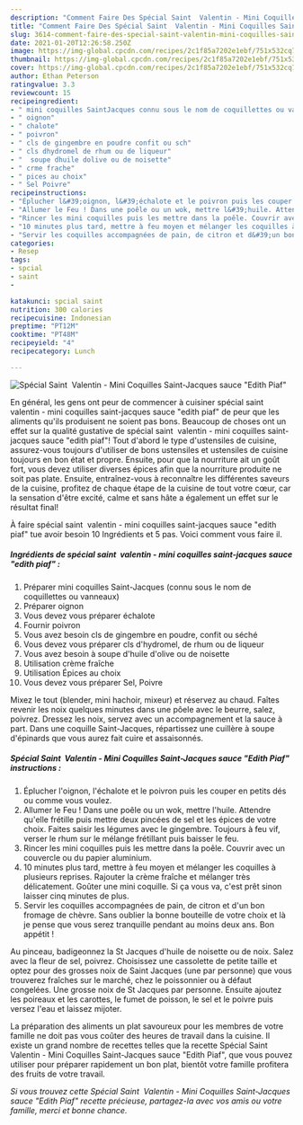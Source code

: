 ```yaml
---
description: "Comment Faire Des Spécial Saint  Valentin - Mini Coquilles Saint-Jacques sauce &amp;#34;Edith Piaf&amp;#34;"
title: "Comment Faire Des Spécial Saint  Valentin - Mini Coquilles Saint-Jacques sauce &amp;#34;Edith Piaf&amp;#34;"
slug: 3614-comment-faire-des-special-saint-valentin-mini-coquilles-saint-jacques-sauce-and-34-edith-piaf-and-34
date: 2021-01-20T12:26:58.250Z
image: https://img-global.cpcdn.com/recipes/2c1f85a7202e1ebf/751x532cq70/special-saint-valentin-mini-coquilles-saint-jacques-sauce-edith-piaf-photo-principale-de-la-recette.jpg
thumbnail: https://img-global.cpcdn.com/recipes/2c1f85a7202e1ebf/751x532cq70/special-saint-valentin-mini-coquilles-saint-jacques-sauce-edith-piaf-photo-principale-de-la-recette.jpg
cover: https://img-global.cpcdn.com/recipes/2c1f85a7202e1ebf/751x532cq70/special-saint-valentin-mini-coquilles-saint-jacques-sauce-edith-piaf-photo-principale-de-la-recette.jpg
author: Ethan Peterson
ratingvalue: 3.3
reviewcount: 15
recipeingredient:
- " mini coquilles SaintJacques connu sous le nom de coquillettes ou vanneaux"
- " oignon"
- " chalote"
- " poivron"
- " cls de gingembre en poudre confit ou sch"
- " cls dhydromel de rhum ou de liqueur"
- "  soupe dhuile dolive ou de noisette"
- " crme frache"
- " pices au choix"
- " Sel Poivre"
recipeinstructions:
- "Éplucher l&#39;oignon, l&#39;échalote et le poivron puis les couper en petits dés ou comme vous voulez."
- "Allumer le Feu ! Dans une poêle ou un wok, mettre l&#39;huile. Attendre qu&#39;elle frétille puis mettre deux pincées de sel et les épices de votre choix. Faites saisir les légumes avec le gingembre. Toujours à feu vif, verser le rhum sur le mélange frétillant puis baisser le feu."
- "Rincer les mini coquilles puis les mettre dans la poêle. Couvrir avec un couvercle ou du papier aluminium."
- "10 minutes plus tard, mettre à feu moyen et mélanger les coquilles à plusieurs reprises. Rajouter la crème fraîche et mélanger très délicatement. Goûter une mini coquille. Si ça vous va, c&#39;est prêt sinon laisser cinq minutes de plus."
- "Servir les coquilles accompagnées de pain, de citron et d&#39;un bon fromage de chèvre. Sans oublier la bonne bouteille de votre choix et là je pense que vous serez tranquille pendant au moins deux ans. Bon appétit !"
categories:
- Resep
tags:
- spcial
- saint
- 

katakunci: spcial saint  
nutrition: 300 calories
recipecuisine: Indonesian
preptime: "PT12M"
cooktime: "PT48M"
recipeyield: "4"
recipecategory: Lunch

---
```



![Spécial Saint  Valentin - Mini Coquilles Saint-Jacques sauce &#34;Edith Piaf&#34;](https://img-global.cpcdn.com/recipes/2c1f85a7202e1ebf/751x532cq70/special-saint-valentin-mini-coquilles-saint-jacques-sauce-edith-piaf-photo-principale-de-la-recette.jpg)

En général, les gens ont peur de commencer à cuisiner spécial saint  valentin - mini coquilles saint-jacques sauce &#34;edith piaf&#34; de peur que les aliments qu'ils produisent ne soient pas bons. Beaucoup de choses ont un effet sur la qualité gustative de spécial saint  valentin - mini coquilles saint-jacques sauce &#34;edith piaf&#34;! Tout d'abord le type d'ustensiles de cuisine, assurez-vous toujours d'utiliser de bons ustensiles et ustensiles de cuisine toujours en bon état et propre. Ensuite, pour que la nourriture ait un goût fort, vous devez utiliser diverses épices afin que la nourriture produite ne soit pas plate. Ensuite, entraînez-vous à reconnaître les différentes saveurs de la cuisine, profitez de chaque étape de la cuisine de tout votre cœur, car la sensation d'être excité, calme et sans hâte a également un effet sur le résultat final!

<!--inarticleads1-->

À faire spécial saint  valentin - mini coquilles saint-jacques sauce &#34;edith piaf&#34; tue avoir besoin 10 Ingrédients et 5 pas. Voici comment vous faire il.

##### Ingrédients de spécial saint  valentin - mini coquilles saint-jacques sauce &#34;edith piaf&#34; :

1. Préparer  mini coquilles Saint-Jacques (connu sous le nom de coquillettes ou vanneaux)
1. Préparer  oignon
1. Vous devez vous préparer  échalote
1. Fournir  poivron
1. Vous avez besoin  cls de gingembre en poudre, confit ou séché
1. Vous devez vous préparer  cls d&#39;hydromel, de rhum ou de liqueur
1. Vous avez besoin  à soupe d&#39;huile d&#39;olive ou de noisette
1. Utilisation  crème fraîche
1. Utilisation  Épices au choix
1. Vous devez vous préparer  Sel, Poivre


Mixez le tout (blender, mini hachoir, mixeur) et réservez au chaud. Faîtes revenir les noix quelques minutes dans une pôele avec le beurre, salez, poivrez. Dressez les noix, servez avec un accompagnement et la sauce à part. Dans une coquille Saint-Jacques, répartissez une cuillère à soupe d&#39;épinards que vous aurez fait cuire et assaisonnés. 

<!--inarticleads2-->

##### Spécial Saint  Valentin - Mini Coquilles Saint-Jacques sauce &#34;Edith Piaf&#34; instructions :

1. Éplucher l&#39;oignon, l&#39;échalote et le poivron puis les couper en petits dés ou comme vous voulez.
1. Allumer le Feu ! Dans une poêle ou un wok, mettre l&#39;huile. Attendre qu&#39;elle frétille puis mettre deux pincées de sel et les épices de votre choix. Faites saisir les légumes avec le gingembre. Toujours à feu vif, verser le rhum sur le mélange frétillant puis baisser le feu.
1. Rincer les mini coquilles puis les mettre dans la poêle. Couvrir avec un couvercle ou du papier aluminium.
1. 10 minutes plus tard, mettre à feu moyen et mélanger les coquilles à plusieurs reprises. Rajouter la crème fraîche et mélanger très délicatement. Goûter une mini coquille. Si ça vous va, c&#39;est prêt sinon laisser cinq minutes de plus.
1. Servir les coquilles accompagnées de pain, de citron et d&#39;un bon fromage de chèvre. Sans oublier la bonne bouteille de votre choix et là je pense que vous serez tranquille pendant au moins deux ans. Bon appétit !


Au pinceau, badigeonnez la St Jacques d&#39;huile de noisette ou de noix. Salez avec la fleur de sel, poivrez. Choisissez une cassolette de petite taille et optez pour des grosses noix de Saint Jacques (une par personne) que vous trouverez fraîches sur le marché, chez le poissonnier ou à défaut congelées. Une grosse noix de St Jacques par personne. Ensuite ajoutez les poireaux et les carottes, le fumet de poisson, le sel et le poivre puis versez l&#39;eau et laissez mijoter. 

<!--inarticleads1-->

<p>
La préparation des aliments un plat savoureux pour les membres de votre famille ne doit pas vous coûter des heures de travail dans la cuisine. Il existe un grand nombre de recettes telles que la recette Spécial Saint  Valentin - Mini Coquilles Saint-Jacques sauce &#34;Edith Piaf&#34;, que vous pouvez utiliser pour préparer rapidement un bon plat, bientôt votre famille profitera des fruits de votre travail.
</p>

<p>
<i>Si vous trouvez cette Spécial Saint  Valentin - Mini Coquilles Saint-Jacques sauce &#34;Edith Piaf&#34; recette précieuse, partagez-la avec vos amis ou votre famille, merci et bonne chance.</i>
</p>
